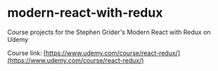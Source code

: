 # modern-react-with-redux

Course projects for the Stephen Grider's Modern React with Redux on Udemy

Course link: [https://www.udemy.com/course/react-redux/](https://www.udemy.com/course/react-redux/)
